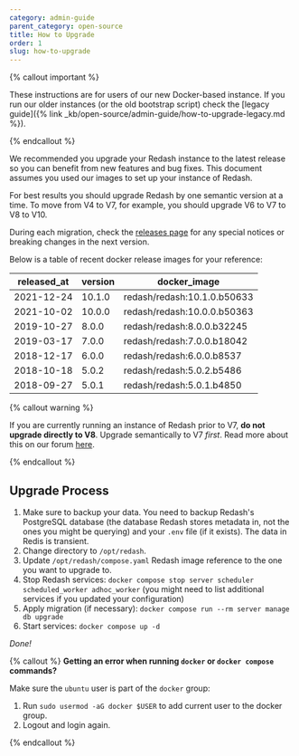 ```yaml
---
category: admin-guide
parent_category: open-source
title: How to Upgrade
order: 1
slug: how-to-upgrade
---
```


{% callout important %}

These instructions are for users of our new Docker-based instance. If you run our older instances (or the old bootstrap script) check the [legacy guide]({% link _kb/open-source/admin-guide/how-to-upgrade-legacy.md %}).

{% endcallout %}

We recommended you upgrade your Redash instance to the latest release so you can benefit from new features and bug fixes. This document assumes you used our images to set up your instance of Redash.

For best results you should upgrade Redash by one semantic version at a time. To move from V4 to V7, for example, you should upgrade V6 to V7 to V8 to V10.

During each migration, check the [releases page](https://github.com/getredash/redash/releases) for any special notices or breaking changes in the next version.

Below is a table of recent docker release images for your reference:

| released_at | version | docker_image               |
| ----------- | ------- | -------------------------- |
| 2021-12-24  | 10.1.0  | redash/redash:10.1.0.b50633|
| 2021-10-02  | 10.0.0  | redash/redash:10.0.0.b50363|
| 2019-10-27  | 8.0.0   | redash/redash:8.0.0.b32245 |
| 2019-03-17  | 7.0.0   | redash/redash:7.0.0.b18042 |
| 2018-12-17  | 6.0.0   | redash/redash:6.0.0.b8537  |
| 2018-10-18  | 5.0.2   | redash/redash:5.0.2.b5486  |
| 2018-09-27  | 5.0.1   | redash/redash:5.0.1.b4850  |

{% callout warning %}

If you are currently running an instance of Redash prior to V7, **do not upgrade directly to V8**. Upgrade semantically to V7 _first_. Read more about this on our forum [here](https://discuss.redash.io/t/database-migration-using-incorrect-key-for-encryption/4833).

{% endcallout %}

## Upgrade Process

1. Make sure to backup your data. You need to backup Redash's PostgreSQL database (the database Redash stores metadata in, not the ones you might be querying) and your `.env` file (if it exists). The data in Redis is transient.
2. Change directory to `/opt/redash`.
3. Update `/opt/redash/compose.yaml` Redash image reference to the one you want to upgrade to.
4. Stop Redash services: `docker compose stop server scheduler scheduled_worker adhoc_worker` (you might need to list additional services if you updated your configuration)
5. Apply migration (if necessary): `docker compose run --rm server manage db upgrade`
6. Start services: `docker compose up -d`

_Done!_

{% callout %}
**Getting an error when running `docker` or `docker compose` commands?**

Make sure the `ubuntu` user is part of the `docker` group:

1. Run `sudo usermod -aG docker $USER` to add current user to the docker group.
2. Logout and login again.

{% endcallout %}
